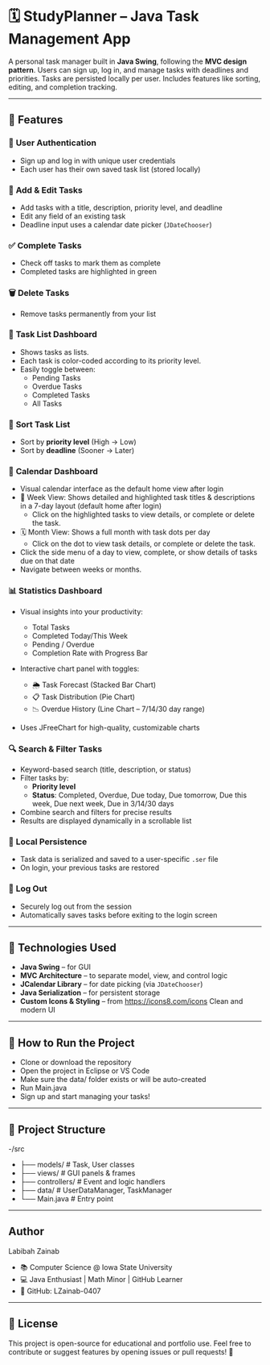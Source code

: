 # 🗓️ StudyPlanner – Java Task Management App

A personal task manager built in **Java Swing**, following the **MVC design pattern**. Users can sign up, log in, and manage tasks with deadlines and priorities. Tasks are persisted locally per user. Includes features like sorting, editing, and completion tracking.

---

## 🌟 Features

### 🔐 **User Authentication**
  - Sign up and log in with unique user credentials
  - Each user has their own saved task list (stored locally)

### 📝 **Add & Edit Tasks**
  - Add tasks with a title, description, priority level, and deadline
  - Edit any field of an existing task
  - Deadline input uses a calendar date picker (`JDateChooser`)

### ✅ **Complete Tasks**
  - Check off tasks to mark them as complete
  - Completed tasks are highlighted in green

### 🗑️ **Delete Tasks**
  - Remove tasks permanently from your list

### 🧭 **Task List Dashboard**
  - Shows tasks as lists.
  - Each task is color-coded according to its priority level.
  - Easily toggle between:
    - Pending Tasks
    - Overdue Tasks
    - Completed Tasks
    - All Tasks
   
### 🔁 **Sort Task List**
  - Sort by **priority level** (High → Low)
  - Sort by **deadline** (Sooner → Later)
 
### 📅 **Calendar Dashboard** 
  - Visual calendar interface as the default home view after login
  - 📅 Week View: Shows detailed and highlighted task titles & descriptions in a 7-day layout (default home after login)
    - Click on the highlighted tasks to view details, or complete or delete the task.
  - 🗓️ Month View: Shows a full month with task dots per day
    - Click on the dot to view task details, or complete or delete the task.
  - Click the side menu of a day to view, complete, or show details of tasks due on that date
  - Navigate between weeks or months.
 
### 📊 **Statistics Dashboard** 
  - Visual insights into your productivity:
    - Total Tasks
    - Completed Today/This Week
    - Pending / Overdue
    - Completion Rate with Progress Bar
      
  - Interactive chart panel with toggles:
    - 🌦 Task Forecast (Stacked Bar Chart)
    - 📋 Task Distribution (Pie Chart)
    - 📉 Overdue History (Line Chart – 7/14/30 day range)
  - Uses JFreeChart for high-quality, customizable charts

### 🔍 **Search & Filter Tasks** 
  - Keyword-based search (title, description, or status)
  - Filter tasks by:
    - **Priority level**
    - **Status**: Completed, Overdue, Due today, Due tomorrow, Due this week, Due next week, Due in 3/14/30 days
  - Combine search and filters for precise results
  - Results are displayed dynamically in a scrollable list

### 💾 **Local Persistence**
  - Task data is serialized and saved to a user-specific `.ser` file
  - On login, your previous tasks are restored

### 🚪 **Log Out**
  - Securely log out from the session
  - Automatically saves tasks before exiting to the login screen

---

## 🧠 Technologies Used

- **Java Swing** – for GUI
- **MVC Architecture** – to separate model, view, and control logic
- **JCalendar Library** – for date picking (via `JDateChooser`)
- **Java Serialization** – for persistent storage
- **Custom Icons & Styling** – from https://icons8.com/icons Clean and modern UI

---

## 📁 How to Run the Project
- Clone or download the repository
- Open the project in Eclipse or VS Code
- Make sure the data/ folder exists or will be auto-created
- Run Main.java
- Sign up and start managing your tasks!

---

## 📁 Project Structure

-/src
  - ├── models/ # Task, User classes
  - ├── views/ # GUI panels & frames
  - ├── controllers/ # Event and logic handlers
  - ├── data/ # UserDataManager, TaskManager
  - └── Main.java # Entry point

---

## Author
Labibah Zainab
- 📚 Computer Science @ Iowa State University
- 💻 Java Enthusiast | Math Minor | GitHub Learner
- 🔗 GitHub: LZainab-0407

 ---

## 📜 License
This project is open-source for educational and portfolio use.
Feel free to contribute or suggest features by opening issues or pull requests! 🎉

